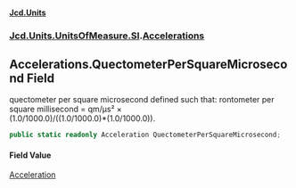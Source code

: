 #### [Jcd.Units](index.md 'index')
### [Jcd.Units.UnitsOfMeasure.SI](Jcd.Units.UnitsOfMeasure.SI.md 'Jcd.Units.UnitsOfMeasure.SI').[Accelerations](Accelerations.md 'Jcd.Units.UnitsOfMeasure.SI.Accelerations')

## Accelerations.QuectometerPerSquareMicrosecond Field

quectometer per square microsecond defined such that: rontometer per square millisecond = qm/μs² ×  
(1.0/1000.0)/((1.0/1000.0)*(1.0/1000.0)).

```csharp
public static readonly Acceleration QuectometerPerSquareMicrosecond;
```

#### Field Value
[Acceleration](Acceleration.md 'Jcd.Units.UnitTypes.Acceleration')